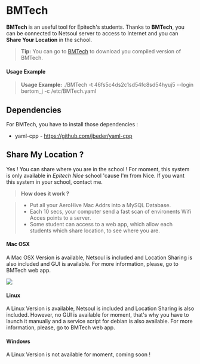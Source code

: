 BMTech
===================

**BMTech** is an useful tool for Epitech's students. Thanks to **BMTech**, you can be connected to Netsoul server to access to Internet and you can **Share Your Location** in the school.
> **Tip:** You can go to [BMTech](http://jobertomeu.fr/bmteh) to download you compiled version of BMTech.

#### Usage Example
> **Usage Example:** ./BMTech -t 46fs5c4ds2c1sd54fc8sd54hyuj5 --login bertom_j -c /etc/BMTech.yaml 

Dependencies
------------
For BMTech, you have to install those dependencies :
* yaml-cpp - https://github.com/jbeder/yaml-cpp

Share My Location ?
-------------

Yes ! You can share where you are in the school ! For moment, this system is only available in *Epitech Nice* school 'cause I'm from Nice. If you want this system in your school, contact me.

> **How does it work ?**

> - Put all your AeroHive Mac Addrs into a MySQL Database.
> - Each 10 secs, your computer send a fast scan of environents Wifi Acces points to a server.
> - Some student can access to a web app, which allow each students which share location, to see where you are.

#### <i class="icon-apple"></i> Mac OSX

A Mac OSX Version is available, Netsoul is included and Location Sharing is also included and GUI is available. For more information, please, go to BMTech web app.

![](http://jobertomeu.fr/bmtech/BMTechPreview_MacOSX.png)

#### <i class="icon-linux"></i> Linux

A Linux Version is available, Netsoul is included and Location Sharing is also included. However, no GUI is available for moment, that's why you have to launch it manually and a service script for debian is also available. For more information, please, go to BMTech web app.


#### <i class="icon-linux"></i> Windows

A Linux Version is not available for moment, coming soon !

